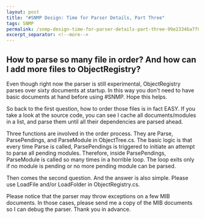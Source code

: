 ```yaml
---
layout: post
title: "#SNMP Design: Time for Parser Details, Part Three"
tags: SNMP
permalink: /snmp-design-time-for-parser-details-part-three-99e23346a7f8
excerpt_separator: <!--more-->
---
```

## How to parse so many file in order? And how can I add more files to ObjectRegistry?

Even though right now the parser is still experimental, ObjectRegistry parses over sixty documents at startup. In this way you don't need to have basic documents at hand before using #SNMP. Hope this helps.
<!--more-->

So back to the first question, how to order those files is in fact EASY. If you take a look at the source code, you can see I cache all documents/modules in a list, and parse them until all their dependencies are parsed ahead.

Three functions are involved in the order process. They are Parse, ParsePendings, and ParseModule in ObjectTree.cs. The basic logic is that every time Parse is called, ParsePendings is triggered to initiate an attempt to parse all pending modules. Therefore, inside ParsePendings, ParseModule is called so many times in a horrible loop. The loop exits only if no module is pending or no more pending module can be parsed.

Then comes the second question. And the answer is also simple. Please use LoadFile and/or LoadFolder in ObjectRegistry.cs.

Please notice that the parser may throw exceptions on a few MIB documents. In those cases, please send me a copy of the MIB documents so I can debug the parser. Thank you in advance.
